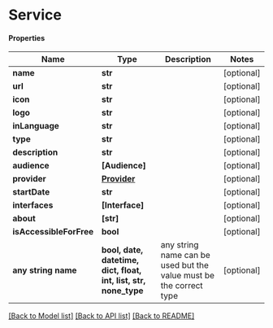 # Service

#### Properties
Name | Type | Description | Notes
------------ | ------------- | ------------- | -------------
**name** | **str** |  | [optional] 
**url** | **str** |  | [optional] 
**icon** | **str** |  | [optional] 
**logo** | **str** |  | [optional] 
**inLanguage** | **str** |  | [optional] 
**type** | **str** |  | [optional] 
**description** | **str** |  | [optional] 
**audience** | **[Audience]** |  | [optional] 
**provider** | [**Provider**](Provider.md) |  | [optional] 
**startDate** | **str** |  | [optional] 
**interfaces** | **[Interface]** |  | [optional] 
**about** | **[str]** |  | [optional] 
**isAccessibleForFree** | **bool** |  | [optional] 
**any string name** | **bool, date, datetime, dict, float, int, list, str, none_type** | any string name can be used but the value must be the correct type | [optional]

[[Back to Model list]](../README.md#documentation-for-models) [[Back to API list]](../README.md#documentation-for-api-endpoints) [[Back to README]](../README.md)

